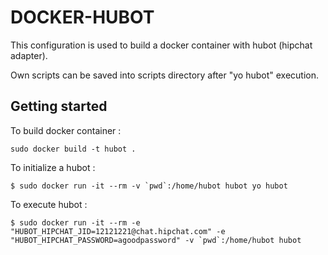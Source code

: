 DOCKER-HUBOT
============

This configuration is used to build a docker container with hubot (hipchat adapter).

Own scripts can be saved into scripts directory after "yo hubot" execution.

Getting started
---------------

To build docker container :
```
sudo docker build -t hubot .
```

To initialize a hubot : 
```
$ sudo docker run -it --rm -v `pwd`:/home/hubot hubot yo hubot
```

To execute hubot : 
```
$ sudo docker run -it --rm -e "HUBOT_HIPCHAT_JID=12121221@chat.hipchat.com" -e "HUBOT_HIPCHAT_PASSWORD=agoodpassword" -v `pwd`:/home/hubot hubot
```
